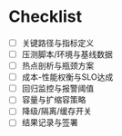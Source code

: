 # Checklist

- [ ] 关键路径与指标定义
- [ ] 压测脚本/环境与基线数据
- [ ] 热点剖析与瓶颈方案
- [ ] 成本-性能权衡与SLO达成
- [ ] 回归监控与报警阈值
- [ ] 容量与扩缩容策略
- [ ] 降级/隔离/缓存开关
- [ ] 结果记录与签署
